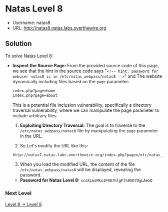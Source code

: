 # Natas Level 8

- Username: natas8
- URL: http://natas8.natas.labs.overthewire.org

## Solution

To solve Natas Level 8:

- **Inspect the Source Page:** From the provided source code of this page, we see that the hint in the source code says "`<!-- hint: password for webuser natas8 is in /etc/natas_webpass/natas8 -->`" and The website dynamically including files based on the `page` parameter:

  ```diff
  index.php?page=home
  index.php?page=about
  ```

  This is a potential file inclusion vulnerability, specifically a directory traversal vulnerability, where we can manipulate the page parameter to include arbitrary files.

  1. **Exploiting Directory Traversal:** The goal is to traverse to the `/etc/natas_webpass/natas8` file by manipulating the `page` parameter in the URL.

  2. So Let's modify the URL like this:

  ```bash
  http://natas7.natas.labs.overthewire.org/index.php?page=/etc/natas_webpass/natas8
  ```

  3. When you load the modified URL, the content of the file `/etc/natas_webpass/natas8` will be displayed, revealing the password.

  - **Password for Natas Level 8:** `xcoXLmzMkoIP9D7hlgPlh9XD7OgLAe5Q`

### Next Level

[Level 8 → Level 9](https://github.com/nimodb/natas-challenge-solver/tree/main/natas09)
